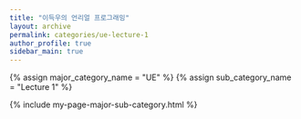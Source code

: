 ```yaml
---
title: "이득우의 언리얼 프로그래밍"
layout: archive
permalink: categories/ue-lecture-1
author_profile: true
sidebar_main: true
---
```


{% assign major_category_name = "UE" %}
{% assign sub_category_name   = "Lecture 1" %}

{% include my-page-major-sub-category.html %}